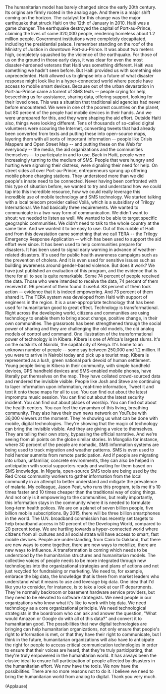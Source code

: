 
The humanitarian model has barely changed
since the early 20th century.
Its origins are firmly rooted
in the analog age.
And there is a major shift coming on the horizon.
The catalyst for this change
was the major earthquake that struck Haiti
on the 12th of January in 2010.
Haiti was a game changer.
The earthquake destroyed the capital of Port-au-Prince,
claiming the lives of some 320,000 people,
rendering homeless
about 1.2 million people.
Government institutions were completely decapitated,
including the presidential palace.
I remember standing
on the roof of the Ministry of Justice
in downtown Port-au-Prince.
It was about two meters high,
completely squashed
by the violence of the earthquake.
For those of us on the ground in those early days,
it was clear for even the most disaster-hardened veterans
that Haiti was something different.
Haiti was something we hadn&#39;t seen before.
But Haiti provided us with something else unprecedented.
Haiti allowed us to glimpse into a future
of what disaster response might look like
in a hyper-connected world
where people have access
to mobile smart devices.
Because out of the urban devastation
in Port-au-Prince
came a torrent of SMS texts --
people crying for help,
beseeching us for assistance,
sharing data, offering support,
looking for their loved ones.
This was a situation
that traditional aid agencies had never before encountered.
We were in one of the poorest countries on the planet,
but 80 percent of the people
had mobile devices in their hands.
And we were unprepared for this,
and they were shaping the aid effort.
Outside Haiti also, things were looking different.
Tens of thousands of so-called digital volunteers
were scouring the Internet,
converting tweets
that had already been converted from texts
and putting these into open-source maps,
layering them with all sorts of important information --
people like Crisis Mappers and Open Street Map --
and putting these on the Web for everybody --
the media, the aid organizations and the communities themselves --
to participate in and to use.
Back in Haiti,
people were increasingly turning
to the medium of SMS.
People that were hungry and hurting
were signaling their distress,
were signaling their need for help.
On street sides all over Port-au-Prince,
entrepreneurs sprung up
offering mobile phone charging stations.
They understood more than we did
people&#39;s innate need
to be connected.
Never having been confronted
with this type of situation before,
we wanted to try and understand
how we could tap into this incredible resource,
how we could really leverage
this incredible use of mobile technology
and SMS technology.
We started talking with a local telecom provider called Voilà,
which is a subsidiary of Trilogy International.
We had basically three requirements.
We wanted to communicate
in a two-way form of communication.
We didn&#39;t want to shout; we needed to listen as well.
We wanted to be able to target
specific geographic communities.
We didn&#39;t need to talk to the whole country at the same time.
And we wanted it to be easy to use.
Out of this rubble of Haiti and from this devastation
came something that we call TERA --
the Trilogy Emergency Response Application --
which has been used to support the aid effort
ever since.
It has been used to help communities prepare for disasters.
It has been used to signal early warning
in advance of weather-related disasters.
It&#39;s used for public health awareness campaigns
such as the prevention of cholera.
And it is even used for sensitive issues
such as building awareness
around gender-based violence.
But does it work?
We have just published
an evaluation of this program,
and the evidence that is there for all to see
is quite remarkable.
Some 74 percent of people
received the data.
Those who were intended to receive the data,
74 percent of them received it.
96 percent of them
found it useful.
83 percent of them took action --
evidence that it is indeed empowering.
And 73 percent of them shared it.
The TERA system
was developed from Haiti
with support of engineers in the region.
It is a user-appropriate technology
that has been used for humanitarian good to great effect.
Technology is transformational.
Right across the developing world,
citizens and communities
are using technology
to enable them to bring about change, positive change,
in their own communities.
The grassroots has been strengthened
through the social power of sharing
and they are challenging the old models,
the old analog models
of control and command.
One illustration of the transformational power of technology
is in Kibera.
Kibera is one of Africa&#39;s largest slums.
It&#39;s on the outskirts of Nairobi,
the capital city of Kenya.
It&#39;s home to an unknown number of people --
some say between 250,000
and 1.2 million.
If you were to arrive in Nairobi today
and pick up a tourist map,
Kibera is represented
as a lush, green national park
devoid of human settlement.
Young people living in Kibera
in their community,
with simple handheld devices,
GPS handheld devices and SMS-enabled mobile phones,
have literally put themselves on the map.
They have collated crowd-sourced data
and rendered the invisible visible.
People like Josh and Steve
are continuing to layer information upon information,
real-time information, Tweet it and text it onto these maps
for all to use.
You can find out about the latest impromptu music session.
You can find out about the latest security incident.
You can find out about places of worship.
You can find out about the health centers.
You can feel the dynamism
of this living, breathing community.
They also have their own news network on YouTube
with 36,000 viewers at the moment.
They&#39;re showing us what can be done
with mobile, digital technologies.
They&#39;re showing that the magic of technology
can bring the invisible visible.
And they are giving a voice to themselves.
They are telling their own story,
bypassing the official narrative.
And we&#39;re seeing from all points on the globe similar stories.
In Mongolia for instance,
where 30 percent of the people are nomadic,
SMS information systems are being used
to track migration and weather patterns.
SMS is even used
to hold herder summits
from remote participation.
And if people are migrating
into urban, unfamiliar, concrete environments,
they can also be helped in anticipation
with social supporters ready and waiting for them
based on SMS knowledge.
In Nigeria,
open-source SMS tools
are being used by the Red Cross community workers
to gather information from the local community
in an attempt to better understand and mitigate
the prevalence of malaria.
My colleague, Jason Peat, who runs this program,
tells me it&#39;s 10 times faster and 10 times cheaper
than the traditional way of doing things.
And not only is it empowering to the communities,
but really importantly,
this information stays in the community
where it is needed to formulate long-term health polices.
We are on a planet
of seven billion people,
five billion mobile subscriptions.
By 2015,
there will be three billion smartphones in the world.
The U.N. broadband commission
has recently set targets
to help broadband access
in 50 percent of the Developing World,
compared to 20 percent today.
We are hurtling towards a hyper-connected world
where citizens from all cultures and all social strata
will have access to smart, fast mobile devices.
People are understanding,
from Cairo to Oakland,
that there are new ways to come together,
there are new ways to mobilize,
there are new ways to influence.
A transformation is coming which needs to be understood
by the humanitarian structures and humanitarian models.
The collective voices of people
needs to be more integrated through new technologies
into the organizational strategies and plans of actions
and not just recycled
for fundraising or marketing.
We need to, for example, embrace
the big data,
the knowledge that is there from market leaders
who understand what it means
to use and leverage big data.
One idea that I&#39;d like you to consider, for instance,
is to take a look at our IT departments.
They&#39;re normally backroom or basement hardware service providers,
but they need to be elevated to software strategists.
We need people in our organizations
who know what it&#39;s like to work with big data.
We need technology
as a core organizational principle.
We need technological strategists in the boardroom
who can ask and answer the question,
&quot;What would Amazon or Google
do with all of this data?&quot;
and convert it to humanitarian good.
The possibilities
that new digital technologies are bringing
can help humanitarian organizations,
not only ensure
that people&#39;s right to information is met,
or that they have their right to communicate,
but I think in the future,
humanitarian organizations will also have to anticipate
the right for people to access
critical communication technologies
in order to ensure
that their voices are heard,
that they&#39;re truly participating,
that they&#39;re truly empowered in the humanitarian world.
It has always been the elusive ideal
to ensure full participation of people affected by disasters
in the humanitarian effort.
We now have the tools. We now have the possibilities.
There are no more reasons not to do it.
I believe we need to bring the humanitarian world
from analog to digital.
Thank you very much.

(Applause)

